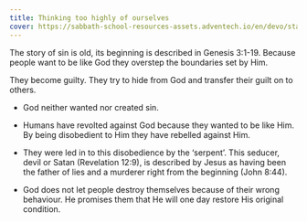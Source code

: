 ```yaml
---
title: Thinking too highly of ourselves
cover: https://sabbath-school-resources-assets.adventech.io/en/devo/start-into-life/09-rebellion-against-god/mka1679500945086.jpg
---
```


The story of sin is old, its beginning is described in Genesis 3:1­-19. Because people want to be like God they overstep the boundaries set by Him.

They become guilty. They try to hide from God and transfer their guilt on to others.

- God neither wanted nor created sin.

- Humans have revolted against God because they wanted to be like Him. By being disobedient to Him they have rebelled against Him.

- They were led in to this disobedience by the ‘serpent’. This seducer, devil or Satan (Revelation 12:9), is described by Jesus as having been the father of lies and a murderer right from the beginning (John 8:44).

- God does not let people destroy themselves because of their wrong behaviour. He promises them that He will   one day restore His original condition.